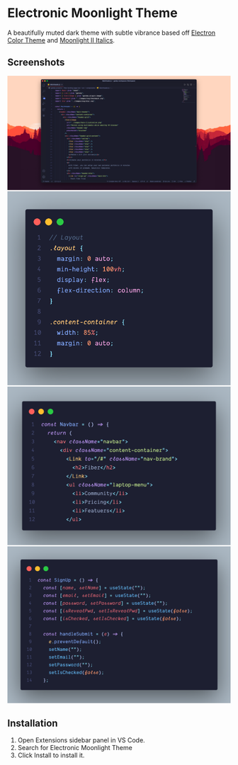 # Electronic Moonlight Theme

A beautifully muted dark theme with subtle vibrance based off [Electron Color Theme](https://marketplace.visualstudio.com/items?itemName=kuscamara.electron) and [Moonlight II Italics](https://marketplace.visualstudio.com/items?itemName=atomiks.moonlight).

## Screenshots

![Desktop screenshot](images/Desktop-screenshot.png)
![CSS syntax highlight](images/CSS.png)
![Component syntax highlight](images/component.png)
![JavaScript syntax highlight](images/useStateExample.png)

## Installation

1. Open Extensions sidebar panel in VS Code.
2. Search for Electronic Moonlight Theme
3. Click Install to install it.
